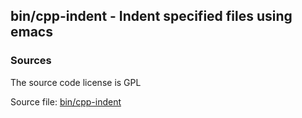 ## bin/cpp-indent - Indent specified files using emacs


### Sources
<a href="#sources"></a>
<!-- dev.mdmark  mdmark:MDSECTION  state:BEG_AUTO  param:Sources -->
The source code license is GPL

Source file: [bin/cpp-indent](/bin/cpp-indent)

<!-- dev.mdmark  mdmark:MDSECTION  state:END_AUTO  param:Sources -->

